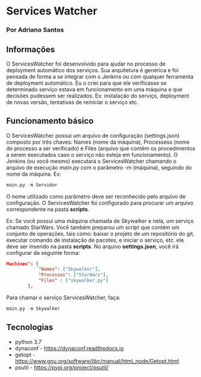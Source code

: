 #  Services Watcher
### Por Adriano Santos

## Informações

O ServicesWatcher foi desenvolvido para ajudar no processo de deployment automático dos serviços. Sua arquitetura é genérica e foi pensada de forma a se integrar com o Jenkins ou com qualquer ferramenta de deployment automático. Eu o criei para que ele verificasse se determinado serviço estava em funcionamento em uma máquina e que decisões pudessem ser realizados. Ex: instalação do serviço, deployment de novas versão, tentativas de reiniciar o serviço etc.

## Funcionamento básico

O ServicesWatcher possui um arquivo de configuração (settings.json) composto por três chaves: Names (nome da máquina), Processess (nome do processo a ser verificado) e Files (arquivo que contém os procedimentos a serem executados caso o serviço não esteja em funcionamento).
O Jenkins (ou você mesmo) executará o ServicesWatcher chamando o arquivo de execução *main.py* com o parâmetro -m (máquina), seguindo do nome da máquina. Ex:

```python
main.py -m Servidor
```

O nome utilizado como parâmetro deve ser reconhecido pelo arquivo de configuração. O ServicesWatcher foi configurado para procurar um arquivo correspondente na pasta **scripts**. 

Ex: Se você possui uma máquina chamada de Skywalker e nela, um serviço chamado StarWars. Você também preparou um script que contém um conjunto de operações, tais como: baixar o projeto de um repositório do git, executar comando de instalação de pacotes, e iniciar o serviço, etc. ele deve ser inserido na pasta **scripts**.
No arquivo **settings.json**, você irá configurar da seguinte forma:

```json
Machines": { 
            "Names": ["Skywalker"], 
            "Processes": ["StarWars"],
            "Files" : ["skywalker.py"]
        },
```
Para chamar o serviço ServicesWatcher, faça:

```python
main.py -m Skywalker
```

## Tecnologias

* python 3.7
* dynaconf - https://dynaconf.readthedocs.io
* getopt - https://www.gnu.org/software/libc/manual/html_node/Getopt.html
* psutil - https://pypi.org/project/psutil/
